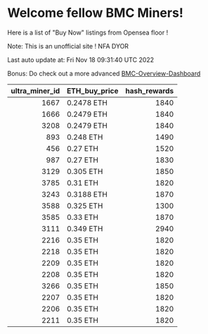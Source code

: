 # Welcome fellow BMC Miners!
Here is a list of "Buy Now" listings from Opensea floor !

Note: This is an unofficial site ! NFA DYOR

Last auto update at: Fri Nov 18 09:31:40 UTC 2022

Bonus: Do check out a more advanced [BMC-Overview-Dashboard](https://dune.com/defifunk/BMC-Overview-Dashboard)


|   ultra_miner_id | ETH_buy_price   |   hash_rewards |
|-----------------:|:----------------|---------------:|
|             1667 | 0.2478 ETH      |           1840 |
|             1666 | 0.2479 ETH      |           1840 |
|             3208 | 0.2479 ETH      |           1840 |
|              893 | 0.248 ETH       |           1490 |
|              456 | 0.27 ETH        |           1520 |
|              987 | 0.27 ETH        |           1830 |
|             3129 | 0.305 ETH       |           1850 |
|             3785 | 0.31 ETH        |           1820 |
|             3243 | 0.3188 ETH      |           1870 |
|             3588 | 0.325 ETH       |           1300 |
|             3585 | 0.33 ETH        |           1870 |
|             3111 | 0.349 ETH       |           2940 |
|             2216 | 0.35 ETH        |           1820 |
|             2218 | 0.35 ETH        |           1820 |
|             2209 | 0.35 ETH        |           1820 |
|             2208 | 0.35 ETH        |           1820 |
|             3266 | 0.35 ETH        |           1850 |
|             2207 | 0.35 ETH        |           1820 |
|             2206 | 0.35 ETH        |           1820 |
|             2211 | 0.35 ETH        |           1820 |